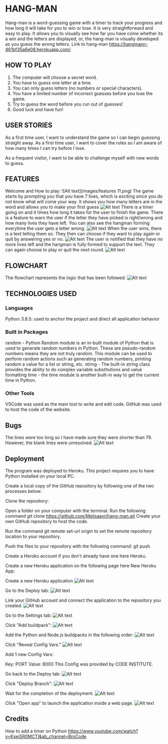 # HANG-MAN
Hang-man is a word-guessing game with a timer to track your progress and how long it will take for you to win or lose. 
It is very straightforward and easy to play. It allows you to visually see how far you have come whether its a win and the letters are displayed, or, the hang-man is visually developed as you guess the wrong letters. 
Link to hang-man https://hangmann-461bf35a6e08.herokuapp.com/

## HOW TO PLAY
1. The computer will choose a secret word.
2. You have to guess one letter at a time.
3. You can only guess letters (no numbers or special characters).
4. You have a limited number of incorrect guesses before you lose the game.
5. Try to guess the word before you run out of guesses!
6. Good luck and have fun!

## USER STORIES
As a first time user, I want to understand the game so I can begin guessing straight away. 
As a first time user, I want to cover the rules so I am aware of how many times I can try before I lose. 

As a frequent visitor, I want to be able to challenge myself with new words to guess. 

## FEATURES
Welcome and How to play: 
![Alt text](images/features 11.png)
The game starts by prompting you that you have 7 lives, which is exciting since you do not know what will come your way. It shows you how many letters are in the word and allows you to make your first guess
![Alt text](<images/features 1.png>)
There is a timer going on and it times how long it takes for the user to finish the game. There is a feature to warn the user if the letter they have picked is right/wrong and how many lives they have left. You can also see the hangman forming everytime the user gets a letter wrong. 
![Alt text](<images/features 2.png>)
When the user wins, there is a text telling them so. They then can choose if they want to play again or quit by answering yes or no. 
![Alt text](<images/features 3.png>)
The user is notified that they have no more lives left and the hangman is fully formed to support the text. They can again choose to play or quit the next round. 
![Alt text](<images/features 4.png>)

## FLOWCHART
The flowchart represents the logic that has been followed: 
![Alt text](images/flowchart.png)

## TECHNOLOGIES USED
### Languages
Python 3.8.5: used to anchor the project and direct all application behavior

### Built in Packages
random  -  Python Random module is an in-built module of Python that is used to generate random numbers in Python. These are pseudo-random numbers means they are not truly random. This module can be used to perform random actions such as generating random numbers, printing random a value for a list or string, etc.
string - The built-in string class provides the ability to do complex variable substitutions and value formatting
time - the time module is another built-in way to get the current time in Python. 

### Other Tools
VSCode was used as the main tool to write and edit code.
GitHub was used to host the code of the website.

## Bugs
The lines were too long so I have made sure they were shorter than 79. However, the blank lines were unresolved.
![Alt text](<images/CI VALIDATOR.png>)

## Deployment
The program was deployed to Heroku.
This project requires you to have Python installed on your local PC.

Create a local copy of the GitHub repository by following one of the two processes below:

Clone the repository:

Open a folder on your computer with the terminal.
Run the following command
git clone https://github.com/Melisaavr/hang-man.git
Create your own GitHub repository to host the code.

Run the command git remote set-url origin <Your GitHub Repo Path> to set the remote repository location to your repository.

Push the files to your repository with the following command: git push

Create a Heroku account if you don't already have one here Heroku.

Create a new Heroku application on the following page here New Heroku App:

Create a new Heroku application
![Alt text](<images/heroku 1.png>)

Go to the Deploy tab:
![Alt text](<images/heroku 2.png>)

Link your GitHub account and connect the application to the repository you created.
![Alt text](<images/heroku 3.png>)

Go to the Settings tab:
![Alt text](<images/heroku 4.png>)

Click "Add buildpack":
![Alt text](<images/heroku 5.png>)

Add the Python and Node.js buildpacks in the following order:
![Alt text](<images/heroku 6.png>)

Click "Reveal Config Vars."
![Alt text](<images/heroku 7.png>)

Add 1 new Config Vars:

Key: PORT Value: 8000
This Config was provided by CODE INSTITUTE.

Go back to the Deploy tab:
![Alt text](<images/heroku 8.png>)

Click "Deploy Branch":
![Alt text](<images/heroku 9.png>)

Wait for the completion of the deployment.
![Alt text](<images/heroku 10.png>)

Click "Open app" to launch the application inside a web page.
![Alt text](<images/heroku 11.png>)


## Credits
How to add a timer on Python https://www.youtube.com/watch?v=KseiSR0MCTI&ab_channel=BroCode



